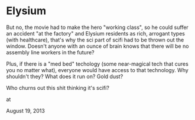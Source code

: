 # Elysium
But no, the movie had to make the hero "working class", so he could suffer an accident "at the factory" and Elysium residents as rich, arrogant types (with healthcare), that's why the sci part of scifi had to be thrown out the window. Doesn't anyone with an ounce of brain knows that there will be no assembly line workers in the future?

Plus, if there is a "med bed" techology (some near-magical tech that cures you no matter what), everyone would have access to that technology. Why shouldn't they? What does it run on? Gold dust? 

Who churns out this shit thinking it's scifi?







at

August 19, 2013















